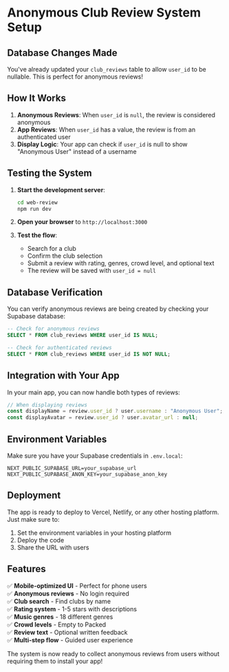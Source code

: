 # Anonymous Club Review System Setup

## Database Changes Made

You've already updated your `club_reviews` table to allow `user_id` to be nullable. This is perfect for anonymous reviews!

## How It Works

1. **Anonymous Reviews**: When `user_id` is `null`, the review is considered anonymous
2. **App Reviews**: When `user_id` has a value, the review is from an authenticated user
3. **Display Logic**: Your app can check if `user_id` is null to show "Anonymous User" instead of a username

## Testing the System

1. **Start the development server**:

   ```bash
   cd web-review
   npm run dev
   ```

2. **Open your browser** to `http://localhost:3000`

3. **Test the flow**:
   - Search for a club
   - Confirm the club selection
   - Submit a review with rating, genres, crowd level, and optional text
   - The review will be saved with `user_id = null`

## Database Verification

You can verify anonymous reviews are being created by checking your Supabase database:

```sql
-- Check for anonymous reviews
SELECT * FROM club_reviews WHERE user_id IS NULL;

-- Check for authenticated reviews
SELECT * FROM club_reviews WHERE user_id IS NOT NULL;
```

## Integration with Your App

In your main app, you can now handle both types of reviews:

```typescript
// When displaying reviews
const displayName = review.user_id ? user.username : "Anonymous User";
const displayAvatar = review.user_id ? user.avatar_url : null;
```

## Environment Variables

Make sure you have your Supabase credentials in `.env.local`:

```
NEXT_PUBLIC_SUPABASE_URL=your_supabase_url
NEXT_PUBLIC_SUPABASE_ANON_KEY=your_supabase_anon_key
```

## Deployment

The app is ready to deploy to Vercel, Netlify, or any other hosting platform. Just make sure to:

1. Set the environment variables in your hosting platform
2. Deploy the code
3. Share the URL with users

## Features

✅ **Mobile-optimized UI** - Perfect for phone users  
✅ **Anonymous reviews** - No login required  
✅ **Club search** - Find clubs by name  
✅ **Rating system** - 1-5 stars with descriptions  
✅ **Music genres** - 18 different genres  
✅ **Crowd levels** - Empty to Packed  
✅ **Review text** - Optional written feedback  
✅ **Multi-step flow** - Guided user experience

The system is now ready to collect anonymous reviews from users without requiring them to install your app!
